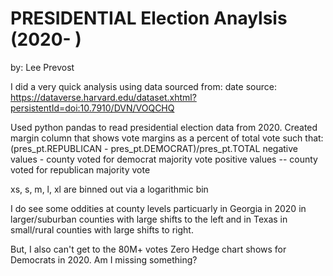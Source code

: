 # PRESIDENTIAL Election Anaylsis (2020-    )
by: Lee Prevost

I did a very quick analysis using data sourced from: date source: https://dataverse.harvard.edu/dataset.xhtml?persistentId=doi:10.7910/DVN/VOQCHQ

Used python pandas to read presidential election data from 2020.   Created margin column that shows vote margins as a percent of total vote such that:
(pres_pt.REPUBLICAN - pres_pt.DEMOCRAT)/pres_pt.TOTAL
negative values - county voted for democrat majority vote
positive values -- county voted for republican majority vote

xs, s, m, l, xl are binned out via a logarithmic bin

I do see some oddities at county levels particuarly in Georgia in 2020 in larger/suburban counties with large shifts to the left and in Texas in small/rural counties with large shifts to right.

But, I also can't get to the 80M+ votes Zero Hedge chart shows for Democrats in 2020.  Am I missing something?



